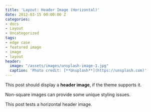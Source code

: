 ```yaml
---
title: 'Layout: Header Image (Horizontal)'
date: 2012-03-15 00:00:00 Z
categories:
- docs
- Layout
- Uncategorized
tags:
- edge case
- featured image
- image
- layout
header:
  image: "/assets/images/unsplash-image-1.jpg"
  caption: 'Photo credit: [**Unsplash**](https://unsplash.com)'
---
```


This post should display a **header image**, if the theme supports it.

Non-square images can provide some unique styling issues.

This post tests a horizontal header image.